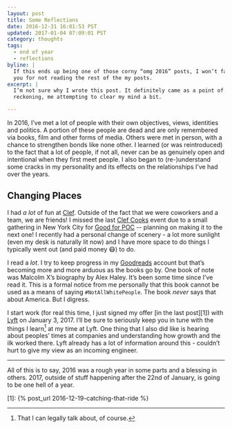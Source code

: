 ```yaml
---
layout: post
title: Some Reflections
date: 2016-12-31 16:01:53 PST
updated: 2017-01-04 07:09:01 PST
category: thoughts
tags:
  - end of year
  - reflections
byline: |
  If this ends up being one of those corny “omg 2016” posts, I won’t fault
  you for not reading the rest of the my posts.
excerpt: |
  I’m not sure why I wrote this post. It definitely came as a point of
  reckoning, me attempting to clear my mind a bit.

---
```


In 2016, I’ve met a lot of people with their own objectives, views,
identities and politics. A portion of these people are dead and are only
remembered via books, film and other forms of media. Others were met in person,
with a chance to strengthen bonds like none other. I learned (or was
reintroduced) to the fact that a lot of people, if not all, never can be as
genuinely open and intentional when they first meet people. I also began to
(re-)understand some cracks in my personality and its effects on the relationships
I’ve had over the years.

## Changing Places

I had *a lot* of fun at [Clef][]. Outside of the fact that we were coworkers and
a team, we are friends! I missed the last [Clef Cooks][] event due to
a small gathering in New York City for [Good for POC][] -- planning on making it
to the next one! I recently had a personal change of scenery - a lot more
sunlight (even my desk is naturally lit now) and I have more space to do things
I typically went out (and paid money :mask:) to do.

I read a _lot_. I try to keep progress in my [Goodreads][] account but that’s
becoming more and more arduous as the books go by. One book of note was Malcolm
X’s biography by Alex Haley. It’s been some time since I’ve read it. This is
a formal notice from me personally that this book cannot be used as a means of
saying `#NotAllWhitePeople`. The book _never_ says that about America. But
I digress.

I start work (for real this time, I just signed my offer [in the last post][1])
with [Lyft][] on January 3, 2017. I’ll be sure to seriously keep you in tune
with the things I learn[^1] at my time at Lyft. One thing that I also did like
is hearing about peoples’ times at companies and understanding how growth and
the ilk worked there. Lyft already has a lot of information around
this - couldn’t hurt to give my view as an incoming engineer.

---

All of this is to say, 2016 was a rough year in some parts and a blessing in
others. 2017, outside of stuff happening after the 22nd of January, is going to
be one hell of a year.


[clef]: https://getclef.com
[clef cooks]: https://www.facebook.com/groups/328257974034321/506209856239131/
[good for poc]: http://goodforpocin.tech
[goodreads]: https://goodreads.com/jalcine
[lyft]: https://lyft.com
[1]: {% post_url 2016-12-19-catching-that-ride %}
[^1]: That I can legally talk about, of course.
